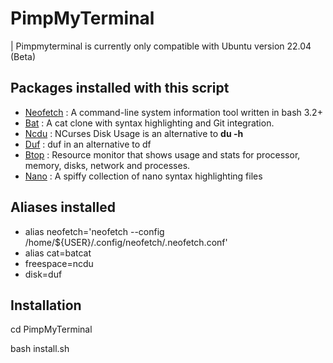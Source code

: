 # PimpMyTerminal
| Pimpmyterminal is currently only compatible with Ubuntu version 22.04 (Beta)

## Packages installed with this script
* [Neofetch](https://github.com/dylanaraps/neofetch) : A command-line system information tool written in bash 3.2+
* [Bat](https://github.com/sharkdp/bat) : A cat clone with syntax highlighting and Git integration.
* [Ncdu](https://linux.die.net/man/1/ncdu) : NCurses Disk Usage is an alternative to **du -h**
* [Duf](https://github.com/muesli/duf) : duf in an alternative to df
* [Btop](https://github.com/aristocratos/btop) : Resource monitor that shows usage and stats for processor, memory, disks, network and processes.
* [Nano](https://github.com/serialhex/nano-highlight) : A spiffy collection of nano syntax highlighting files

## Aliases installed
* alias neofetch='neofetch --config /home/${USER}/.config/neofetch/.neofetch.conf'
* alias cat=batcat
* freespace=ncdu
* disk=duf

## Installation
cd PimpMyTerminal

bash install.sh

